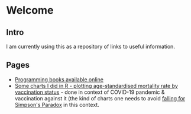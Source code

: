 # Welcome
## Intro
I am currently using this as a repository of links to useful information.
## Pages
* [Programming books available online](/programming-ebooks-online)
* [Some charts I did in R - plotting age-standardised mortality rate by vaccination status](/asmr-by-vaccination-status) - done in context of COVID-19 pandemic & vaccination against it (the kind of charts one needs to avoid [falling for Simpson's Paradox](https://covidactuaries.org/2021/11/22/simpsons-paradox-and-vaccines/) in this context. 
